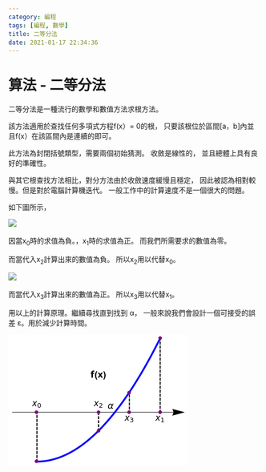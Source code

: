 ```yaml
---
category: 編程 
tags: [編程, 數學]
title: 二等分法
date: 2021-01-17 22:34:36
---
```


# 算法 - 二等分法

二等分法是一種流行的數學和數值方法求根方法。 

該方法適用於查找任何多項式方程f(x）= 0的根，
只要該根位於區間[a，b]內並且f(x）在該區間內是連續的即可。

此方法為封閉括號類型，需要兩個初始猜測。 收斂是線性的，
並且總體上具有良好的準確性。 

與其它根查找方法相比，對分方法由於收斂速度緩慢且穩定，
因此被認為相對較慢。但是對於電腦計算機迭代。 
一般工作中的計算速度不是一個很大的問題。

如下圖所示，

![](https://latex.codecogs.com/svg.latex?\Large&space;x_{2}=\frac{x_{0}+x_{1}}{2})

因當x<sub>0</sub>時的求值為負。，x<sub>1</sub>時的求值為正。
而我們所需要求的數值為零。

而當代入x<sub>2</sub>計算出來的數值為負。
所以x<sub>2</sub>用以代替x<sub>0</sub>。

![](https://latex.codecogs.com/svg.latex?\Large&space;x_{3}=\frac{x_{2}+x_{1}}{2})

而當代入x<sub>3</sub>計算出來的數值為正。
所以x<sub>3</sub>用以代替x<sub>1</sub>。

用以上的計算原理。繼續尋找直到找到 &alpha;，
一般來說我們會設計一個可接受的誤差 &epsilon;。用於減少計算時間。


![](../assets/img/bisection/bisection.png)